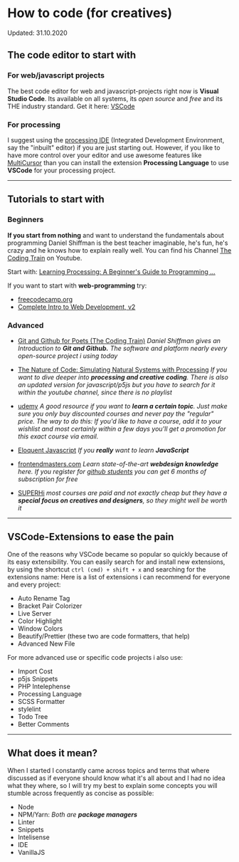# How to code (for creatives)
Updated: 31.10.2020

## The code editor to start with
### For web/javascript projects
The best code editor for web and javascript-projects right now is **Visual Studio Code**. Its available on all systems, its *open source* and *free* and its THE industry standard. Get it here: [VSCode]([https://link](https://code.visualstudio.com/))
### For processing
I suggest using the [processing IDE](https://processing.org/download/) (Integrated Development Environment, say the "inbuilt" editor) if you are just starting out. However, if you like to have more control over your editor and use awesome features like [MultiCursor](https://code.visualstudio.com/docs/editor/codebasics) than you can install the extension **Processing Language** to use **VSCode** for your processing project.

----------

## Tutorials to start with
### Beginners
**If you start from nothing** and want to understand the fundamentals about programming Daniel Shiffman is the best teacher imaginable, he's fun, he's crazy and he knows how to explain really well. You can find his Channel [The Coding Train](https://www.youtube.com/c/TheCodingTrain/) on Youtube.

Start with: [Learning Processing: A Beginner's Guide to Programming ...](https://www.youtube.com/c/TheCodingTrain/playlists?view=50&flow=grid&shelf_id=10) 

If you want to start with **web-programming** try:
* [freecodecamp.org](https://www.freecodecamp.org/)
* [Complete Intro to Web Development, v2](https://frontendmasters.com/courses/web-development-v2/)

### Advanced
* [Git and Github for Poets (The Coding Train)](https://www.youtube.com/watch?v=BCQHnlnPusY) *Daniel Shiffman gives an Introduction to **Git and Github.** The software and platform nearly every open-source project i using today*
* [The Nature of Code: Simulating Natural Systems with Processing](https://www.youtube.com/c/TheCodingTrain/playlists?view=50&sort=dd&shelf_id=9) *If you want to dive deeper into **processing and creative coding**. There is also an updated version for javascript/p5js but you have to search for it within the youtube channel, since there is no playlist*

* [udemy](https://www.udemy.com/) *A good resource if you want to **learn a certain topic**. Just make sure you only buy discounted courses and never pay the "regular" price. The way to do this: If you'd like to have a course, add it to your wishlist and most certainly within a few days you'll get a promotion for this exact course via email.*
* [Eloquent Javascript](https://eloquentjavascript.net/) *If you **really** want to learn **JavaScript***
* [frontendmasters.com](https://frontendmasters.com/) *Learn state-of-the-art **webdesign knowledge** here. If you register for [github students](https://education.github.com/students) you can get 6 months of subscription for free* 
* [SUPERHi](https://www.superhi.com/creative-coding) *most courses are paid and not exactly cheap but they have a **special focus on creatives and designers**, so they might well be worth it* 

----------

## VSCode-Extensions to ease the pain
One of the reasons why VSCode became so popular so quickly because of its easy extensibility. You can easily search for and install new  extensions, by using the shortcut `ctrl (cmd) + shift + x` and searching for the extensions name:
Here is a list of extensions i can recommend for everyone and every project:
* Auto Rename Tag
* Bracket Pair Colorizer
* Live Server
* Color Highlight
* Window Colors
* Beautify/Prettier (these two are code formatters, that help)
* Advanced New File

For more advanced use or specific code projects i also use:
* Import Cost
* p5js Snippets
* PHP Intelephense
* Processing Language
* SCSS Formatter
* stylelint
* Todo Tree
* Better Comments


----------

## What does it mean?
When I started I constantly came across topics and terms that where discussed as if everyone should know what it's all about and I had no idea what they where, so I will try my best to explain some concepts you will stumble across frequently as concise as possible:
* Node
* NPM/Yarn: *Both are **package managers***
* Linter
* Snippets
* Intelisense
* IDE
* VanillaJS